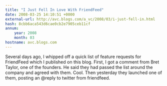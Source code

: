 ```yaml
---
title: "I Just Fell In Love With FriendFeed"
date: 2008-03-25 14:10:51 +0000
external-url: http://avc.blogs.com/a_vc/2008/03/i-just-fell-in.html
hash: 8cbb6aca543d6cae0cb2e7905ceb11cf
annum:
    year: 2008
    month: 03
hostname: avc.blogs.com
---
```


Several days ago, I whipped off a quick list of feature requests for FriendFeed which I published on this blog. First, I got a comment from Bret Taylor, one of the founders. He said they had passed the list around the company and agreed with them. Cool. Then yesterday they launched one of them, posting an @reply to twitter from friendfeed.
